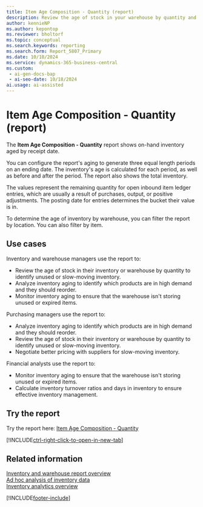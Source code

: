 ```yaml
---
title: Item Age Composition - Quantity (report)
description: Review the age of stock in your warehouse by quantity and identify unused or slow moving inventory.
author: kennieNP
ms.author: kepontop
ms.reviewer: bholtorf
ms.topic: conceptual
ms.search.keywords: reporting
ms.search.form: Report_5807_Primary
ms.date: 10/18/2024
ms.service: dynamics-365-business-central
ms.custom:
 - ai-gen-docs-bap
 - ai-seo-date: 10/18/2024
ai.usage: ai-assisted
---
```


# Item Age Composition - Quantity (report)

The **Item Age Composition - Quantity** report shows on-hand inventory aged by receipt date.

You can configure the report's aging to generate three equal length periods on an ending date. The inventory's age is calculated for each period, as well as before and after the period. The report also shows the total inventory.

The values represent the remaining quantity for open inbound item ledger entries, which are usually a result of purchases, output, or positive adjustments. The posting date for entries determines the bucket their value is in.

To determine the age of inventory by warehouse, you can filter the report by location. You can also filter by item.

## Use cases

<!-- 
Prompt

Below is a report in an ERP system. Provide 3-4 use cases for different personas working with inventory.
Format like this:    
  
As a <persona>, use the report to    
* use case 1  
* use case 2    

Do not capitalize the persona names. 

## Report description
Get an overview of the current age composition of selected items in your inventory. This report categorizes of on-hand value for selected items into three period buckets. You can specify the end date of the last bucket and duration of time buckets (period). The report analyzes the remaining quantity of open item ledger entries that are usually a result of purchases, output, or positive adjustments.

### What the report does
Shows the quantity of inventory on hand, aged by receipt date.

You can configure report aging to generate three equal length periods as of the ending date. The inventory's age is then calculated for each period, as well as before and after the entire range. The total inventory is also shown.

The values represent the remaining quantity for open inbound item ledger entries (usually a result of purchases, output, or positive adjustments). The bucket the value is in is determined by the Posting Date of each entry.

You can filter the report by Location to determine the age of Inventory by warehouse. It can also be filtered by any Item field.


### Use cases
Review the age of stock in your warehouse by quantity to determine obsolescence and identify slow moving inventory.

Please include your data sources and URLs


-->

Inventory and warehouse managers use the report to:

* Review the age of stock in their inventory or warehouse by quantity to identify unused or slow-moving inventory.
* Analyze inventory aging to identify which products are in high demand and they should reorder.
* Monitor inventory aging to ensure that the warehouse isn't storing unused or expired items.

Purchasing managers use the report to:

* Analyze inventory aging to identify which products are in high demand and they should reorder.
* Review the age of stock in their inventory or warehouse by quantity to identify unused or slow-moving inventory.
* Negotiate better pricing with suppliers for slow-moving inventory.

Financial analysts use the report to:

* Monitor inventory aging to ensure that the warehouse isn't storing unused or expired items.
* Calculate inventory turnover ratios and days in inventory to ensure effective inventory management.

## Try the report

Try the report here: [Item Age Composition - Quantity](https://businesscentral.dynamics.com?report=5807)

[!INCLUDE[ctrl-right-click-to-open-in-new-tab](../includes/ctrl-right-click-to-open-in-new-tab.md)]

## Related information

[Inventory and warehouse report overview](../inventory-WMS-reports.md)   
[Ad hoc analysis of inventory data](../ad-hoc-analysis-inventory.md)   
[Inventory analytics overview](../inventory-analytics-overview.md)  

[!INCLUDE[footer-include](../includes/footer-banner.md)]